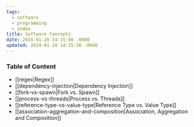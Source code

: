 ```yaml
---
tags:
  - software
  - programming
  - index
title: Software Concepts
date: 2024-01-28 14:15:56 -0600
updated: 2024-01-28 14:15:56 -0600
---
```


### Table of Content

* [[regex|Regex]]
* [[dependency-injection|Dependency Injection]]
* [[fork-vs-spawn|Fork vs. Spawn]]
* [[process-vs-threads|Process vs. Threads]]
* [[reference-type-vs-value-type|Reference Type vs. Value Type]]
* [[association-aggregation-and-composition|Association, Aggregation and Composition]]
